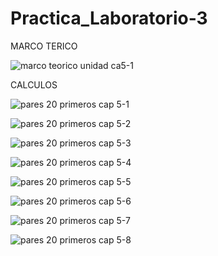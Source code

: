 # Practica_Laboratorio-3

MARCO TERICO

![marco teorico unidad ca5-1](https://user-images.githubusercontent.com/85320165/122863826-21ba4300-d2e9-11eb-84be-efbd6354b4e6.png)


CALCULOS

![pares 20 primeros cap 5-1](https://user-images.githubusercontent.com/85320165/122863859-2ed73200-d2e9-11eb-8407-e4dd199e2b71.png)

![pares 20 primeros cap 5-2](https://user-images.githubusercontent.com/85320165/122863870-339be600-d2e9-11eb-8626-bbe4a7523493.png)

![pares 20 primeros cap 5-3](https://user-images.githubusercontent.com/85320165/122863887-3b5b8a80-d2e9-11eb-9395-fb4fc77eb213.png)

![pares 20 primeros cap 5-4](https://user-images.githubusercontent.com/85320165/122863894-3eef1180-d2e9-11eb-96c6-34fd8e0125de.png)

![pares 20 primeros cap 5-5](https://user-images.githubusercontent.com/85320165/122863906-431b2f00-d2e9-11eb-9987-2af7cf01356e.png)

![pares 20 primeros cap 5-6](https://user-images.githubusercontent.com/85320165/122863921-4c0c0080-d2e9-11eb-98c2-8b8f11099104.png)

![pares 20 primeros cap 5-7](https://user-images.githubusercontent.com/85320165/122863941-56c69580-d2e9-11eb-8381-db9802c50554.png)

![pares 20 primeros cap 5-8](https://user-images.githubusercontent.com/85320165/122863950-5a5a1c80-d2e9-11eb-89af-cb9016a70bff.png)


